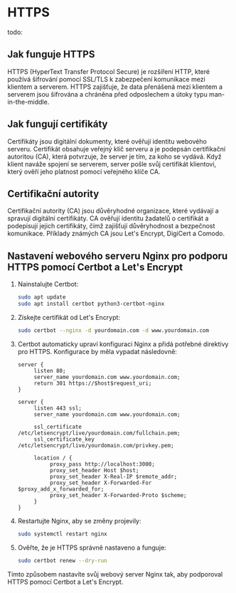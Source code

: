 HTTPS
=====

todo:
## Jak funguje HTTPS

HTTPS (HyperText Transfer Protocol Secure) je rozšíření HTTP, které používá šifrování pomocí SSL/TLS k zabezpečení komunikace mezi klientem a serverem. HTTPS zajišťuje, že data přenášená mezi klientem a serverem jsou šifrována a chráněna před odposlechem a útoky typu man-in-the-middle.

## Jak fungují certifikáty

Certifikáty jsou digitální dokumenty, které ověřují identitu webového serveru. Certifikát obsahuje veřejný klíč serveru a je podepsán certifikační autoritou (CA), která potvrzuje, že server je tím, za koho se vydává. Když klient naváže spojení se serverem, server pošle svůj certifikát klientovi, který ověří jeho platnost pomocí veřejného klíče CA.

## Certifikační autority

Certifikační autority (CA) jsou důvěryhodné organizace, které vydávají a spravují digitální certifikáty. CA ověřují identitu žadatelů o certifikát a podepisují jejich certifikáty, čímž zajišťují důvěryhodnost a bezpečnost komunikace. Příklady známých CA jsou Let's Encrypt, DigiCert a Comodo.

## Nastavení webového serveru Nginx pro podporu HTTPS pomocí Certbot a Let's Encrypt

1. Nainstalujte Certbot:
    ```bash
    sudo apt update
    sudo apt install certbot python3-certbot-nginx
    ```

2. Získejte certifikát od Let's Encrypt:
    ```bash
    sudo certbot --nginx -d yourdomain.com -d www.yourdomain.com
    ```

3. Certbot automaticky upraví konfiguraci Nginx a přidá potřebné direktivy pro HTTPS. Konfigurace by měla vypadat následovně:
    ```nginx
    server {
         listen 80;
         server_name yourdomain.com www.yourdomain.com;
         return 301 https://$host$request_uri;
    }

    server {
         listen 443 ssl;
         server_name yourdomain.com www.yourdomain.com;

         ssl_certificate /etc/letsencrypt/live/yourdomain.com/fullchain.pem;
         ssl_certificate_key /etc/letsencrypt/live/yourdomain.com/privkey.pem;

         location / {
              proxy_pass http://localhost:3000;
              proxy_set_header Host $host;
              proxy_set_header X-Real-IP $remote_addr;
              proxy_set_header X-Forwarded-For $proxy_add_x_forwarded_for;
              proxy_set_header X-Forwarded-Proto $scheme;
         }
    }
    ```

4. Restartujte Nginx, aby se změny projevily:
    ```bash
    sudo systemctl restart nginx
    ```

5. Ověřte, že je HTTPS správně nastaveno a funguje:
    ```bash
    sudo certbot renew --dry-run
    ```

Tímto způsobem nastavíte svůj webový server Nginx tak, aby podporoval HTTPS pomocí Certbot a Let's Encrypt.